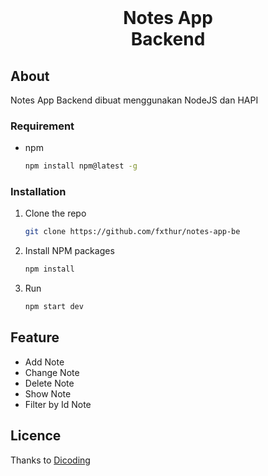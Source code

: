 
<br />
<div align="center">

  <h1 align="center">Notes App <br> Backend </br></h1>

</div>

<!-- CONTACT -->
## About 

Notes App Backend dibuat menggunakan NodeJS dan HAPI


### Requirement

* npm
  ```sh
  npm install npm@latest -g
  ```
### Installation

1. Clone the repo
   ```sh
   git clone https://github.com/fxthur/notes-app-be
   ```
2. Install NPM packages
   ```sh
   npm install
   ```
3. Run 
   ```js
   npm start dev
   ```


## Feature
- Add Note
- Change Note
- Delete Note
- Show Note
- Filter by Id Note


## Licence

Thanks  to [Dicoding](https://dicoding.com)


